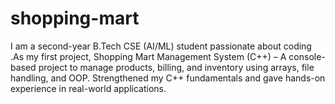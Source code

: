 # shopping-mart
I am a second-year B.Tech CSE (AI/ML) student passionate about coding .As my first project, Shopping Mart Management System (C++) – A console-based project to manage products, billing, and inventory using arrays, file handling, and OOP. Strengthened my C++ fundamentals and gave hands-on experience in real-world applications.

